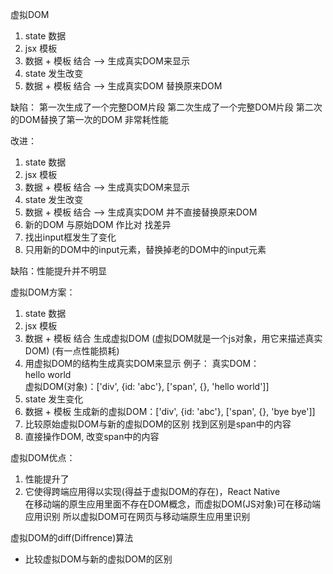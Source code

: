 虚拟DOM 
1. state 数据
2. jsx 模板
3. 数据 + 模板  结合 --> 生成真实DOM来显示
4. state 发生改变
5. 数据 + 模板  结合 --> 生成真实DOM  替换原来DOM

缺陷：
第一次生成了一个完整DOM片段
第二次生成了一个完整DOM片段
第二次的DOM替换了第一次的DOM   非常耗性能

改进：
1. state 数据
2. jsx 模板
3. 数据 + 模板  结合 --> 生成真实DOM来显示
4. state 发生改变
5. 数据 + 模板  结合 --> 生成真实DOM  并不直接替换原来DOM
6. 新的DOM 与原始DOM 作比对  找差异
7. 找出input框发生了变化
8. 只用新的DOM中的input元素，替换掉老的DOM中的input元素

缺陷：性能提升并不明显

虚拟DOM方案：
1. state 数据
2. jsx 模板
3. 数据 + 模板 结合 生成虚拟DOM (虚拟DOM就是一个js对象，用它来描述真实DOM)  (有一点性能损耗)
4. 用虚拟DOM的结构生成真实DOM来显示
例子：
真实DOM： <div id="abc"><span>hello world</span></div>
虚拟DOM(对象)：['div', {id: 'abc'}, ['span', {}, 'hello world']]
5. state 发生变化
6. 数据 + 模板 生成新的虚拟DOM：['div', {id: 'abc'}, ['span', {}, 'bye bye']]
7. 比较原始虚拟DOM与新的虚拟DOM的区别 找到区别是span中的内容
8. 直接操作DOM, 改变span中的内容

虚拟DOM优点：
1. 性能提升了
2. 它使得跨端应用得以实现(得益于虚拟DOM的存在)，React Native  
  在移动端的原生应用里面不存在DOM概念，而虚拟DOM(JS对象)可在移动端应用识别
  所以虚拟DOM可在网页与移动端原生应用里识别


虚拟DOM的diff(Diffrence)算法
  - 比较虚拟DOM与新的虚拟DOM的区别

